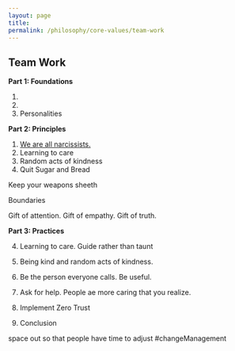 ```yaml
---
layout: page
title: 
permalink: /philosophy/core-values/team-work
---
```


## Team Work

**Part 1: Foundations**

1.
2.
3. Personalities

**Part 2: Principles**

1. [We are all narcissists.](/narcissism)
4. Learning to care
5. Random acts of kindness
6. Quit Sugar and Bread

Keep your weapons sheeth

Boundaries

Gift of attention.
Gift of empathy.
Gift of truth.

**Part 3: Practices**

4. Learning to care. Guide rather than taunt
5. Being kind and random acts of kindness.
9. Be the person everyone calls. Be useful.
10. Ask for help. People ae more caring that you realize.
11. Implement Zero Trust

10. Conclusion

space out so that people have time to adjust #changeManagement